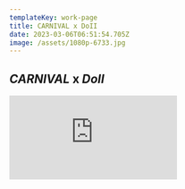 ```yaml
---
templateKey: work-page
title: CARNIVAL x DoII
date: 2023-03-06T06:51:54.705Z
image: /assets/1080p-6733.jpg
---
```

## *C﻿ARNIVAL* x *DoII*

<div class="video-container"><iframe src="https://www.youtube.com/embed/eFSZstfcfZQ" class="video" frameborder="0" allow="accelerometer; autoplay; encrypted-media; gyroscope; picture-in-picture" allowfullscreen></iframe></div>